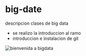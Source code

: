 # big-date

descripcion
clases de big data 
- se realizo la introduccion al ramo
- introduccion e instalacion de git
      
![bienvenida a bigdata](https://github.com/feeer97/big-date/gatos.png)